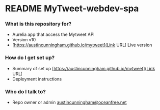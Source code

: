 # README MyTweet-webdev-spa #


### What is this repository for? ###

* Aurelia app that access the Mytweet API 
* Version v10
* [https://austincunningham.github.io/mytweet](Link URL) Live version

### How do I get set up? ###

* Summary of set up [https://austincunningham.github.io/mytweet](Link URL)
* Deployment instructions

### Who do I talk to? ###

* Repo owner or admin austincunningham@oceanfree.net
